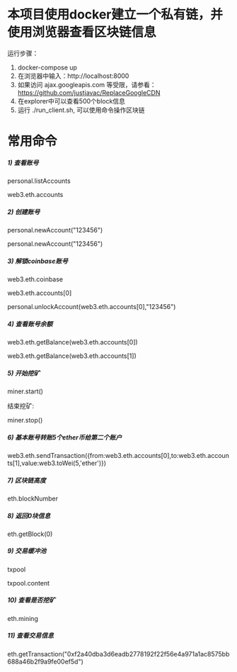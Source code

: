 # 本项目使用docker建立一个私有链，并使用浏览器查看区块链信息
运行步骤：

1) docker-compose up 
2) 在浏览器中输入：http://localhost:8000
3) 如果访问 ajax.googleapis.com 等受限，请参看：https://github.com/justjavac/ReplaceGoogleCDN
4) 在explorer中可以查看500个block信息
5) 运行 ./run_client.sh, 可以使用命令操作区块链

# 常用命令
##### 1) 查看账号

personal.listAccounts

web3.eth.accounts

##### 2) 创建账号

personal.newAccount("123456")

personal.newAccount("123456")

##### 3) 解锁coinbase账号

web3.eth.coinbase 

web3.eth.accounts[0]

personal.unlockAccount(web3.eth.accounts[0],"123456")

##### 4) 查看账号余额

web3.eth.getBalance(web3.eth.accounts[0])

web3.eth.getBalance(web3.eth.accounts[1])

##### 5) 开始挖矿

miner.start()

结束挖矿:

miner.stop()    

##### 6) 基本账号转账5个ether币给第二个账户

web3.eth.sendTransaction({from:web3.eth.accounts[0],to:web3.eth.accounts[1],value:web3.toWei(5,'ether')})

##### 7) 区块链高度

eth.blockNumber

##### 8) 返回0块信息

eth.getBlock(0)

##### 9) 交易缓冲池

txpool

txpool.content

##### 10) 查看是否挖矿

eth.mining 

##### 11) 查看交易信息
 
eth.getTransaction("0xf2a40dba3d6eadb2778192f22f56e4a971a1ac8575bb688a46b2f9a9fe00ef5d")
